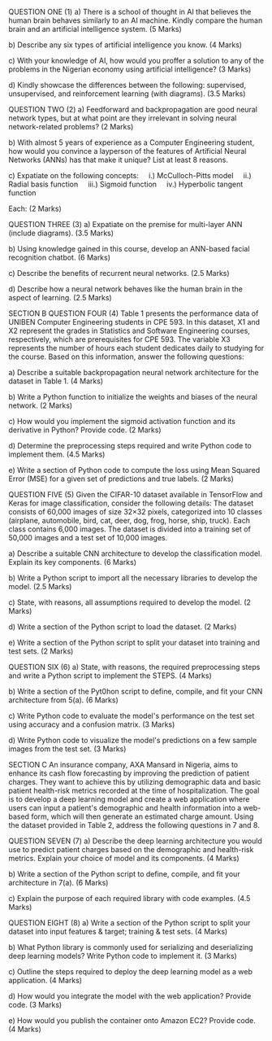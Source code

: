 QUESTION ONE (1)
a) There is a school of thought in AI that believes the human brain behaves similarly to an AI machine. Kindly compare the human brain and an artificial intelligence system.
(5 Marks)

b) Describe any six types of artificial intelligence you know.
(4 Marks)

c) With your knowledge of AI, how would you proffer a solution to any of the problems in the Nigerian economy using artificial intelligence?
(3 Marks)

d) Kindly showcase the differences between the following: supervised, unsupervised, and reinforcement learning (with diagrams).
(3.5 Marks)

QUESTION TWO (2)
a) Feedforward and backpropagation are good neural network types, but at what point are they irrelevant in solving neural network-related problems?
(2 Marks)

b) With almost 5 years of experience as a Computer Engineering student, how would you convince a layperson of the features of Artificial Neural Networks (ANNs) has that make it unique? List at least 8 reasons.

c) Expatiate on the following concepts:
    i.) McCulloch-Pitts model
    ii.) Radial basis function
    iii.) Sigmoid function
    iv.) Hyperbolic tangent function

Each:
(2 Marks)

QUESTION THREE (3)
a) Expatiate on the premise for  multi-layer ANN (include diagrams).
(3.5 Marks)

b) Using knowledge gained in this course, develop an ANN-based facial recognition chatbot.
(6 Marks)

c) Describe the benefits of recurrent neural networks.
(2.5 Marks)

d) Describe how a neural network behaves like the human brain in the aspect of learning.
(2.5 Marks)

SECTION B
QUESTION FOUR (4)
Table 1 presents the performance data of UNIBEN Computer Engineering students in CPE 593. In this dataset, X1 and X2 represent the grades in Statistics and Software Engineering courses, respectively, which are prerequisites for CPE 593. The variable X3 represents the number of hours each student dedicates daily to studying for the course. Based on this information, answer the following questions:

a) Describe a suitable backpropagation neural network architecture for the dataset in Table 1.
(4 Marks)

b) Write a Python function to initialize the weights and biases of the neural network.
(2 Marks)

c) How would you implement the sigmoid activation function and its derivative in Python? Provide code.
(2 Marks)

d) Determine the preprocessing steps required and write Python code to implement them.
(4.5 Marks)

e) Write a section of Python code to compute the loss using Mean Squared Error (MSE) for a given set of predictions and true labels.
(2 Marks)

QUESTION FIVE (5)
Given the CIFAR-10 dataset available in TensorFlow and Keras for image classification, consider the following details:
The dataset consists of 60,000 images of size 32×32 pixels, categorized into 10 classes (airplane, automobile, bird, cat, deer, dog, frog, horse, ship, truck). Each class contains 6,000 images. The dataset is divided into a training set of 50,000 images and a test set of 10,000 images.

a) Describe a suitable CNN architecture to develop the classification model. Explain its key components.
(6 Marks)

b) Write a Python script to import all the necessary libraries to develop the model.
(2.5 Marks)

c) State, with reasons, all assumptions required to develop the model.
(2 Marks)

d) Write a section of the Python script to load the dataset.
(2 Marks)

e) Write a section of the Python script to split your dataset into training and test sets.
(2 Marks)

QUESTION SIX (6)
a) State, with reasons, the required preprocessing steps and write a Python script to implement the STEPS.
(4 Marks)

b) Write a section of the Pyt0hon script to define, compile, and fit your CNN architecture from 5(a).
(6 Marks)

c) Write Python code to evaluate the model's performance on the test set using accuracy and a confusion matrix.
(3 Marks)

d) Write Python code to visualize the model's predictions on a few sample images from the test set.
(3 Marks)

SECTION C
An insurance company, AXA Mansard in Nigeria, aims to enhance its cash flow forecasting by improving the prediction of patient charges. They want to achieve this by utilizing demographic data and basic patient health-risk metrics recorded at the time of hospitalization. The goal is to develop a deep learning model and create a web application where users can input a patient's demographic and health information into a web-based form, which will then generate an estimated charge amount. Using the dataset provided in Table 2, address the following questions in 7 and 8.

QUESTION SEVEN (7)
a) Describe the deep learning architecture you would use to predict patient charges based on the demographic and health-risk metrics. Explain your choice of model and its components.
(4 Marks)

b) Write a section of the Python script to define, compile, and fit your architecture in 7(a).
(6 Marks)

c) Explain the purpose of each required library with code examples.
(4.5 Marks)

QUESTION EIGHT (8)
a) Write a section of the Python script to split your dataset into input features & target; training & test sets.
(4 Marks)

b) What Python library is commonly used for serializing and deserializing deep learning models? Write Python code to implement it.
(3 Marks)

c) Outline the steps required to deploy the deep learning model as a web application.
(4 Marks)

d) How would you integrate the model with the web application? Provide code.
(3 Marks)

e) How would you publish the container onto Amazon EC2? Provide code.
(4 Marks)